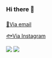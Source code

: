 ### Hi there 👋

###

[📨Via email](mailto:rnr062626@gmail.com?subject=[GitHub])

[🐟Via Instagram](https://www.instagram.com/coflar__/)


<img src="https://img.shields.io/badge/C-A8B9CC?style=flat&logo=C&logoColor=white"/>
<img src="https://img.shields.io/badge/Java-007396?style=flat-square&logo=java&logoColor=white"/></a>
